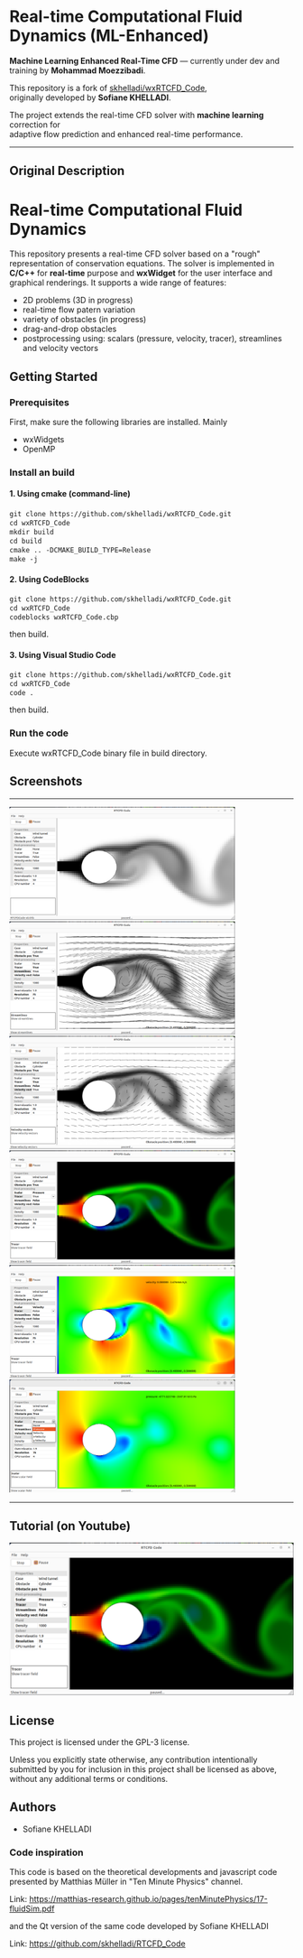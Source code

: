
# Real-time Computational Fluid Dynamics (ML-Enhanced)

**Machine Learning Enhanced Real-Time CFD** — currently under dev and training by **Mohammad Moezzibadi**.

This repository is a fork of [skhelladi/wxRTCFD_Code](https://github.com/skhelladi/wxRTCFD_Code),  
originally developed by **Sofiane KHELLADI**.

The project extends the real-time CFD solver with **machine learning** correction for  
adaptive flow prediction and enhanced real-time performance.

---

## Original Description

# Real-time Computational Fluid Dynamics

This repository presents a real-time CFD solver based on a "rough" representation of conservation equations. The solver is implemented in **C/C++** for **real-time** purpose and **wxWidget** for the user interface and graphical renderings. It supports a wide range of features:
- 2D problems (3D in progress)
- real-time flow patern variation
- variety of obstacles (in progress)
- drag-and-drop obstacles
- postprocessing using: scalars (pressure, velocity, tracer), streamlines and velocity vectors

## Getting Started
 	
### Prerequisites

First, make sure the following libraries are installed. Mainly

- wxWidgets
- OpenMP

### Install an build
#### 1. Using cmake (command-line)
```
git clone https://github.com/skhelladi/wxRTCFD_Code.git
cd wxRTCFD_Code
mkdir build
cd build
cmake .. -DCMAKE_BUILD_TYPE=Release
make -j
```

#### 2. Using CodeBlocks
```
git clone https://github.com/skhelladi/wxRTCFD_Code.git
cd wxRTCFD_Code 
codeblocks wxRTCFD_Code.cbp
```
then build.

#### 3. Using Visual Studio Code 
```
git clone https://github.com/skhelladi/wxRTCFD_Code.git
cd wxRTCFD_Code
code .
```
then build.

### Run the code
Execute wxRTCFD_Code binary file in build directory.


## Screenshots
________________________
<img src="doc/fig_1.png" width="400" height="200" />    <img src="doc/fig_2.png" width="400" height="200" /> 
<img src="doc/fig_3.png" width="400" height="200" /> <img src="doc/fig_4.png" width="400" height="200" /> 
<img src="doc/fig_6.png" width="400" height="200" /> <img src="doc/fig_7.png" width="400" height="200" />
_______________________

## Tutorial (on Youtube)

[![Tutorial](doc/fig_4.png)](http://www.youtube.com/watch?feature=player_embedded&v=hqhZNt9UP4Q)

## License
This project is licensed under the GPL-3 license.

Unless you explicitly state otherwise, any contribution intentionally submitted by you for inclusion in this project shall be licensed as above, without any additional terms or conditions.

## Authors
- Sofiane KHELLADI


### Code inspiration
This code is based on the theoretical developments and javascript code presented by Matthias Müller in "Ten Minute Physics" channel.

Link: https://matthias-research.github.io/pages/tenMinutePhysics/17-fluidSim.pdf

and the Qt version of the same code developed by Sofiane KHELLADI

Link: https://github.com/skhelladi/RTCFD_Code

